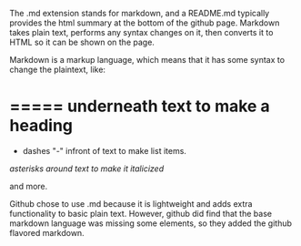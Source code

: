 The .md extension stands for markdown, and a README.md typically provides the html summary at the bottom of the github page.  Markdown takes plain text, performs any syntax changes on it, then converts it to HTML so it can be shown on the page.

Markdown is a markup language, which means that it has some syntax to change the plaintext, like:

===== underneath text to make a heading
=======================================

- dashes "-" infront of text to make list items.

*asterisks around text to make it italicized*

and more.

Github chose to use .md because it is lightweight and adds extra functionality to basic plain text.  However, github did find that the base markdown language was missing some elements, so they added the github flavored markdown.
